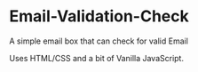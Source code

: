 # Email-Validation-Check
A simple email box that can check for valid Email


Uses HTML/CSS and a bit of Vanilla JavaScript.
